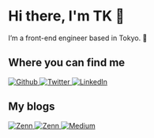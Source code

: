 <h1> Hi there, I'm TK 👋</h1>

<p>I’m a front-end engineer based in Tokyo. 🗼</p>

<h2>Where you can find me</h2>
<p>
  <a href="https://github.com/takuyakikuchi" target="_blank">
    <img alt="Github" src="https://img.shields.io/badge/GitHub-%2312100E.svg?&style=for-the-badge&logo=Github&logoColor=white" />
  </a> 
  <a href="https://twitter.com/_takuyakikuchi" target="_blank">
    <img alt="Twitter" src="https://img.shields.io/badge/twitter-%231DA1F2.svg?&style=for-the-badge&logo=twitter&logoColor=white" />
  </a> 
  <a href="https://www.linkedin.com/in/takuya-kikuchi" target="_blank">
    <img alt="LinkedIn" src="https://img.shields.io/badge/linkedin-%230077B5.svg?&style=for-the-badge&logo=linkedin&logoColor=white" />
  </a>
  <!--   
    <a href="https://stackoverflow.com/users/18149985/tk" target="_blank">
      <img alt="Stack overflow" src="https://img.shields.io/badge/stack%20overflow-FE7A16?logo=stack-overflow&logoColor=white&style=for-the-badge" />
    </a>
    <a href="https://codesandbox.io/u/takuyakikuchi" target="_blank">
      <img alt="CodeSandbox" src="https://img.shields.io/badge/Codesandbox-000000?style=for-the-badge&logo=CodeSandbox&logoColor=white" />
    </a> 
  -->
</p>

<h2>My blogs</h2>
<p>
  <a href="https://zenn.dev/takuyakikuchi" target="_blank">
    <img alt="Zenn" src="https://img.shields.io/badge/Zenn-3EA8FF.svg?&style=for-the-badge&logo=Zenn&logoColor=white" />
  </a>
  <a href="https://dev.to/takuyakikuchi" target="_blank">
    <img alt="Zenn" src="https://img.shields.io/badge/dev.to-0A0A0A?style=for-the-badge&logo=devdotto&logoColor=white" />
  </a>
  <a href="https://medium.com/@_takuyakikuchi" target="_blank">
    <img alt="Medium" src="https://img.shields.io/badge/medium-%2312100E.svg?&style=for-the-badge&logo=medium&logoColor=white" />
  </a>
</p>
